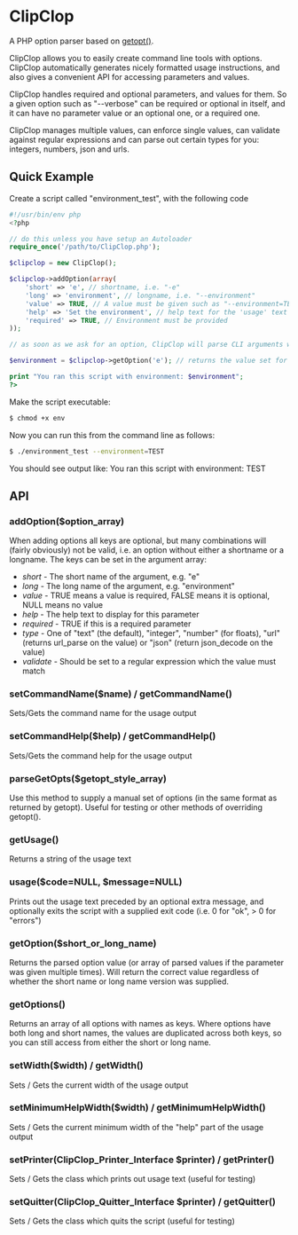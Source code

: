 ClipClop
========

A PHP option parser based on [getopt()](http://php.net/manual/en/function.getopt.php).

ClipClop allows you to easily create command line tools with options.  ClipClop automatically generates nicely formatted usage instructions, and also gives a convenient API for accessing parameters and values.

ClipClop handles required and optional parameters, and values for them.  So a given option such as "--verbose" can be required or optional in itself, and it can have no parameter value or an optional one, or a required one.

ClipClop manages multiple values, can enforce single values, can validate against regular expressions and can parse out certain types for you: integers, numbers, json and urls.

Quick Example
-------------

Create a script called "environment_test", with the following code
````php
#!/usr/bin/env php
<?php

// do this unless you have setup an Autoloader
require_once('/path/to/ClipClop.php');

$clipclop = new ClipClop();

$clipclop->addOption(array(
    'short' => 'e', // shortname, i.e. "-e"
    'long' => 'environment', // longname, i.e. "--environment"
    'value' => TRUE, // A value must be given such as "--environment=TEST"
    'help' => 'Set the environment', // help text for the 'usage' text
    'required' => TRUE, // Environment must be provided
));

// as soon as we ask for an option, ClipClop will parse CLI arguments with getopt()

$environment = $clipclop->getOption('e'); // returns the value set for 'e' OR 'environment'

print "You ran this script with environment: $environment";
?>
````
Make the script executable:
````bash
$ chmod +x env
````
Now you can run this from the command line as follows:
````bash
$ ./environment_test --environment=TEST
````
You should see output like: You ran this script with environment: TEST

API
---

### addOption($option_array)

When adding options all keys are optional, but many combinations will (fairly obviously) not be valid, i.e. an option without either a shortname or a longname.  The keys can be set in the argument array:

* *short* - The short name of the argument, e.g. "e"
* *long* - The long name of the argument, e.g. "environment"
* *value* - TRUE means a value is required, FALSE means it is optional, NULL means no value
* *help* - The help text to display for this parameter
* *required* - TRUE if this is a required parameter
* *type* - One of "text" (the default), "integer", "number" (for floats), "url" (returns url_parse on the value) or "json" (return json_decode on the value)
* *validate* - Should be set to a regular expression which the value must match

### setCommandName($name) / getCommandName()

Sets/Gets the command name for the usage output

### setCommandHelp($help) / getCommandHelp()

Sets/Gets the command help for the usage output

### parseGetOpts($getopt_style_array)

Use this method to supply a manual set of options (in the same format as returned by getopt).  Useful for testing or other methods of overriding getopt().

### getUsage()

Returns a string of the usage text

### usage($code=NULL, $message=NULL)

Prints out the usage text preceded by an optional extra message, and optionally exits the script with a supplied exit code (i.e. 0 for "ok", > 0 for "errors")

### getOption($short_or_long_name)

Returns the parsed option value (or array of parsed values if the parameter was given multiple times).  Will return the correct value regardless of whether the short name or long name version was supplied.

### getOptions()

Returns an array of all options with names as keys.  Where options have both long and short names, the values are duplicated across both keys, so you can still access from either the short or long name.

### setWidth($width) / getWidth()

Sets / Gets the current width of the usage output

### setMinimumHelpWidth($width) / getMinimumHelpWidth()

Sets / Gets the current minimum width of the "help" part of the usage output

### setPrinter(ClipClop_Printer_Interface $printer) / getPrinter()

Sets / Gets the class which prints out usage text (useful for testing)

### setQuitter(ClipClop_Quitter_Interface $printer) / getQuitter()

Sets / Gets the class which quits the script (useful for testing)
